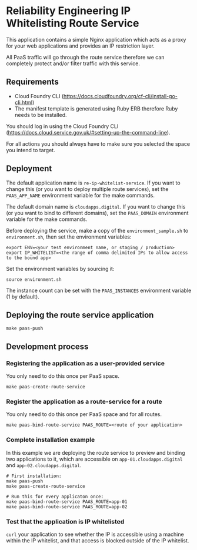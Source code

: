 # Reliability Engineering IP Whitelisting Route Service

This application contains a simple Nginx application which acts as a proxy for your web applications and provides an IP restriction layer.

All PaaS traffic will go through the route service therefore we can completely protect and/or filter traffic with this service.

## Requirements

* Cloud Foundry CLI (https://docs.cloudfoundry.org/cf-cli/install-go-cli.html)
* The manifest template is generated using Ruby ERB therefore Ruby needs to be installed.

You should log in using the Cloud Foundry CLI (https://docs.cloud.service.gov.uk/#setting-up-the-command-line).

For all actions you should always have to make sure you selected the space you intend to target.

## Deployment

The default application name is `re-ip-whitelist-service`. If you want to change this (or you want to deploy multiple route services), set the `PAAS_APP_NAME` environment variable for the make commands.

The default domain name is `cloudapps.digital`. If you want to change this (or you want to bind to different domains), set the `PAAS_DOMAIN` environment variable for the make commands.

Before deploying the service, make a copy of the `environment_sample.sh` to `environment.sh`, then set the environment variables:

```
export ENV=<your test environment name, or staging / production>
export IP_WHITELIST=<the range of comma delimited IPs to allow access to the bound app>
```

Set the environment variables by sourcing it: 

`source environment.sh`

The instance count can be set with the `PAAS_INSTANCES` environment variable (1 by default).

## Deploying the route service application

```
make paas-push
```

## Development process

### Registering the application as a user-provided service

You only need to do this once per PaaS space.

```
make paas-create-route-service
```

### Register the application as a route-service for a route

You only need to do this once per PaaS space and for all routes.

```
make paas-bind-route-service PAAS_ROUTE=<route of your application>
```

### Complete installation example

In this example we are deploying the route service to preview and binding two applications to it, which are accessible on `app-01.cloudapps.digital` and `app-02.cloudapps.digital`.

```
# First installation:
make paas-push
make paas-create-route-service

# Run this for every applicaton once:
make paas-bind-route-service PAAS_ROUTE=app-01
make paas-bind-route-service PAAS_ROUTE=app-02
```

### Test that the application is IP whitelisted

`curl` your application to see whether the IP is accessible using a machine within the IP whitelist, and that access is blocked outside of the IP whitelist.
